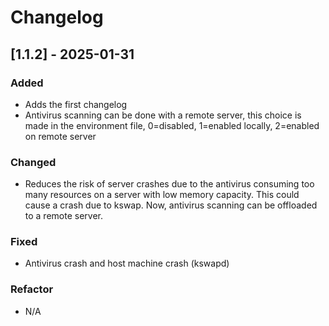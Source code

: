 # Changelog

## [1.1.2] - 2025-01-31
### Added
- Adds the first changelog
- Antivirus scanning can be done with a remote server, this choice is made in the environment file, 0=disabled, 1=enabled locally, 2=enabled on remote server

### Changed
- Reduces the risk of server crashes due to the antivirus consuming too many resources on a server with low memory capacity. This could cause a crash due to kswap. Now, antivirus scanning can be offloaded to a remote server.

### Fixed
- Antivirus crash and host machine crash (kswapd)

### Refactor
- N/A
